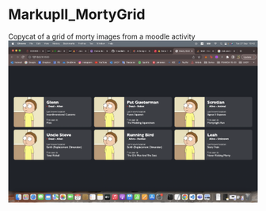 # MarkupII_MortyGrid
Copycat of a grid of morty images from a moodle activity
![plot](./SSMortyGrid.png)
